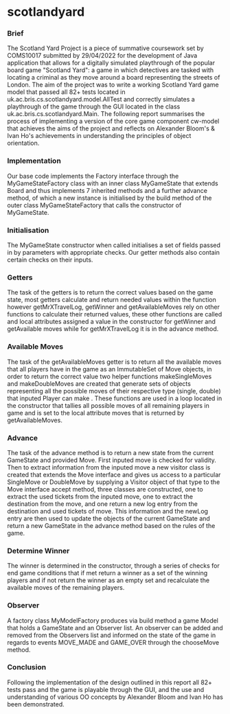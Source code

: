 # scotlandyard

### Brief
The Scotland Yard Project is a piece of summative coursework set by COMS10017 submitted by 29/04/2022 for the development of Java application that allows for a digitally simulated playthrough of the popular board game "Scotland Yard": a game in which detectives are tasked with locating a criminal as they move around a board representing the streets of London. The aim of the project was to write a working Scotland Yard game model that passed all 82+ tests located in uk.ac.bris.cs.scotlandyard.model.AllTest and correctly simulates a playthrough of the game through the GUI located in the class uk.ac.bris.cs.scotlandyard.Main. The following report summarises the process of implementing a version of the core game component cw-model that achieves the aims of the project and reflects on Alexander Bloom's & Ivan Ho's achievements in understanding the principles of object orientation.


### Implementation
Our base code implements the Factory<GameState> interface through the MyGameStateFactory class with an inner class MyGameState that extends Board and thus implements 7 inherited methods and a further advance method, of which a new instance is initialised by the build method of the outer class MyGameStateFactory that calls the constructor of MyGameState. 


### Initialisation
The MyGameState constructor when called initialises a set of fields passed in by parameters with appropriate checks. Our getter methods also contain certain checks on their inputs.


### Getters
The task of the getters is to return the correct values based on the game state, most getters calculate and return needed values within the function however getMrXTravelLog, getWinner and getAvailableMoves rely on other  functions to calculate their returned values, these other functions are called and local attributes assigned a value in the constructor for  getWinner and getAvailable moves while for getMrXTravelLog it is  in the advance method.


### Available Moves 
The task of the getAvailableMoves getter is to return all the available moves that all players have in the game as an ImmutableSet of Move objects, in order to return the correct value two helper functions makeSingleMoves and makeDoubleMoves are created that generate sets of objects representing all the possible moves of their respective type (single, double) that inputed Player can make . These functions are used in a loop located in the constructor that tallies all possible moves of all remaining players in game and is set to the local attribute moves that is returned by getAvailableMoves.


### Advance 
The task of the advance method is to return a new state from the current GameState and provided Move. First inputed move is checked for validity. Then to extract information from the inputed move a new visitor class is created that extends the Move interface and gives us access to a particular SingleMove or DoubleMove by supplying a Visitor object of that type to the Move interface accept method, three classes are constructed, one to extract the used tickets from the inputed move, one to extract the destination from the move, and one return a new log entry from the destination and used tickets of move. This information and the newLog entry are then used to update the objects of the current GameState and return a new GameState in the advance method based on the rules of the game. 


### Determine Winner
The winner is determined in the constructor, through a series of checks for end game conditions that if met return a winner as a set of the winning players and if not return the winner as an empty set and recalculate the available moves of the remaining players. 


### Observer
A factory class MyModelFactory produces via build method a game Model that holds a GameState and an Observer list. An observer can be added and removed from the Observers list  and informed on the state of the game in regards to events MOVE_MADE and GAME_OVER through the chooseMove method.


### Conclusion
  
Following the implementation of the design outlined in this report all 82+ tests pass and the game is playable through the GUI, and the use and understanding of various OO concepts by Alexander Bloom and Ivan Ho has been demonstrated.
